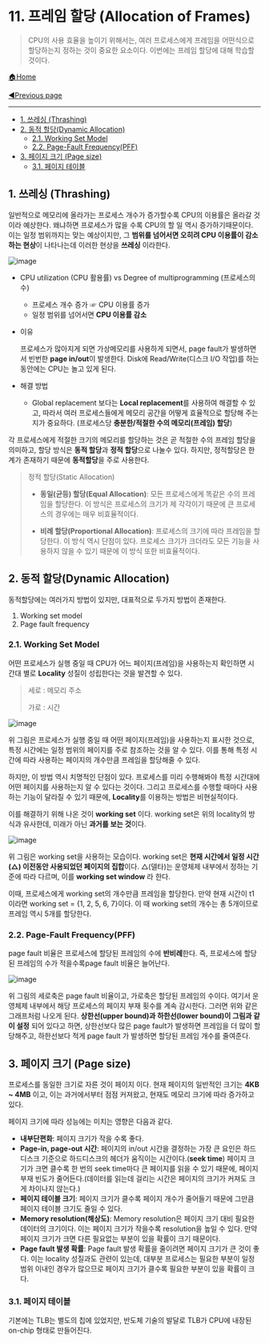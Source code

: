 # 11. 프레임 할당 (Allocation of Frames)

> CPU의 사용 효율을 높이기 위해서는, 여러 프로세스에게 프레임을 어떤식으로 할당하는지 정하는 것이 중요한 요소이다. 이번에는 프레임 할당에 대해 학습할 것이다.

[🏠Home](https://github.com/batboy118/Study_Note)

[◀Previous page ](./README.md)

---

<!-- TOC -->

- [1. 쓰레싱 (Thrashing)](#1-쓰레싱-thrashing)
- [2. 동적 할당(Dynamic Allocation)](#2-동적-할당dynamic-allocation)
	- [2.1. Working Set Model](#21-working-set-model)
	- [2.2. Page-Fault Frequency(PFF)](#22-page-fault-frequencypff)
- [3. 페이지 크기 (Page size)](#3-페이지-크기-page-size)
	- [3.1. 페이지 테이블](#31-페이지-테이블)

<!-- /TOC -->

## 1. 쓰레싱 (Thrashing)

일반적으로 메모리에 올라가는 프로세스 개수가 증가할수록 CPU의 이용률은 올라갈 것이라 예상한다. 왜냐하면 프로세스가 많을 수록 CPU의 할 일 역시 증가하기때문이다. 이는 일정 범위까지는 맞는 예상이지만, 그 **범위를 넘어서면 오히려 CPU 이용률이 감소하는 현상**이 나타나는데 이러한 현상을 **쓰레싱** 이라한다.

![image](https://user-images.githubusercontent.com/53181778/77997212-896c2300-731e-11ea-957d-65d6765e4e2f.png)

- CPU utilization (CPU 활용률) vs Degree of multiprogramming  (프로세스의 수)
  - 프로세스 개수 증가 ☞ CPU 이용률 증가
  - 일정 범위를 넘어서면 **CPU 이용률 감소**

- 이유

  프로세스가 많아지게 되면 가상메모리를 사용하게 되면서, page fault가 발생하면서 빈번한 **page in/out**이 발생한다. Disk에 Read/Write(디스크 I/O 작업)를 하는 동안에는 CPU는 놀고 있게 된다.

- 해결 방법

  - Global replacement 보다는 **Local replacement**를 사용하여 해결할 수 있고, 따라서 여러 프로세스들에게 메모리 공간을 어떻게 효율적으로 할당해 주는지가 중요하다. (프로세스당 **충분한/적절한 수의 메모리(프레임) 할당**)

각 프로세스에게 적절한 크기의 메모리를 할당하는 것은 곧 적절한 수의 프레임 할당을 의미하고, 할당 방식은 **동적 할당**과 **정적 할당**으로 나눌수 있다. 하지만, 정적할당은 한계가 존재하기 때문에 **동적할당**을 주로 사용한다.

> 정적 할당(Static Allocation)
>
> - **동일(균등) 할당(Equal Allocation)**: 모든 프로세스에게 똑같은 수의 프레임을 할당한다. 이 방식은 프로세스의 크기가 제 각각이기 때문에 큰 프로세스의 경우에는 매우 비효율적이다.
>
> - **비례 할당(Proportional Allocation)**: 프로세스의 크기에 따라 프레임을 할당한다. 이 방식 역시 단점이 있다. 프로세스 크기가 크더라도 모든 기능을 사용하지 않을 수 있기 때문에 이 방식 또한 비효율적이다.

## 2. 동적 할당(Dynamic Allocation)

동적할당에는 여러가지 방법이 있지만, 대표적으로 두가지 방법이 존재한다.

1. Working set model
2. Page fault frequency

### 2.1.  Working Set Model

어떤 프로세스가 실행 중일 때 CPU가 어느 페이지(프레임)을 사용하는지 확인하면 시간대 별로 **Locality** 성질이 성립한다는 것을 발견할 수 있다.

> 세로 : 메모리 주소
>
> 가로 : 시간

![image](https://user-images.githubusercontent.com/53181778/77998894-55dec800-7321-11ea-8879-a1ea1d7c6543.png)

위 그림은 프로세스가 실행 중일 때 어떤 페이지(프레임)을 사용하는지 표시한 것으로, 특정 시간에는 일정 범위의 페이지를 주로 참조하는 것을 알 수 있다. 이를 통해 특정 시간에 따라 사용하는 페이지의 개수만큼 프레임을 할당해줄 수 있다.

하지만, 이 방법 역시 치명적인 단점이 있다. 프로세스를 미리 수행해봐야 특정 시간대에 어떤 페이지를 사용하는지 알 수 있다는 것이다. 그리고 프로세스를 수행할 때마다 사용하는 기능이 달라질 수 있기 때문에, **Locality**를 이용하는 방법은 비현실적이다.

이를 해결하기 위해 나온 것이 **working set** 이다. working set은 위의 locality의 방식과 유사한데, 미래가 아닌 **과거를 보는 것**이다.

![image](https://user-images.githubusercontent.com/53181778/77998964-6d1db580-7321-11ea-9013-d5e9d3724f6b.png)

위 그림은 working set을 사용하는 모습이다. working set은 **현재 시간에서 일정 시간(△) 이전동안 사용되었던 페이지의 집합**이다. △(델타)는 운영체제 내부에서 정하는 기준에 따라 다르며, 이를 **working set window** 라 한다.

이때, 프로세스에게 working set의 개수만큼 프레임을 할당한다. 만약 현재 시간이 t1이라면 working set = {1, 2, 5, 6, 7}이다. 이 때 working set의 개수는 총 5개이므로 프레임 역시 5개를 할당한다.

### 2.2. Page-Fault Frequency(PFF)

page fault 비율은 프로세스에 할당된 프레임의 수에 **반비례**한다. 즉, 프로세스에 할당된 프레임의 수가 적을수록page fault 비율은 늘어난다.

![image](https://user-images.githubusercontent.com/53181778/77999949-00a3b600-7323-11ea-9bed-6c095f263b77.png)

위 그림의 세로축은 page fault 비율이고, 가로축은 할당된 프레임의 수이다. 여기서 운영체제 내부에서 해당 프로세스의 페이지 부재 횟수를 계속 감시한다. 그러면 위와 같은 그래프처럼 나오게 된다. **상한선(upper bound)과 하한선(lower bound)이 그림과 같이 설정** 되어 있다고 하면, 상한선보다 많은 page fault가 발생하면 프레임을 더 많이 할당해주고, 하한선보다 적게 page fault 가 발생하면 할당된 프레임 개수를 줄여준다.

## 3. 페이지 크기 (Page size)

프로세스를 동일한 크기로 자른 것이 페이지 이다. 현재 페이지의 일반적인 크기는 **4KB ~ 4MB** 이고, 이는 과거에서부터 점점 커져왔고, 현재도 메모리 크기에 따라 증가하고 있다.

페이지 크기에 따라 성능에는 미치는 영향은 다음과 같다.

- **내부단편화**: 페이지 크기가 작을 수록 좋다.
- **Page-in, page-out 시간**: 페이지의 in/out 시간을 결정하는 가장 큰 요인은 하드디스크 기준으로 하드디스크의 헤더가 움직이는 시간이다.(**seek time**) 페이지 크기가 크면 클수록 한 번의 seek time마다 큰 페이지를 읽을 수 있기 때문에, 페이지 부재 빈도가 줄어든다.(데이터를 읽는데 걸리는 시간은  페이지의 크기가 커져도 크게 차이나지 않는다.)
- **페이지 테이블 크기**: 페이지 크기가 클수록 페이지 개수가 줄어들기 때문에 그만큼 페이지 테이블 크기도 줄일 수 있다.
- **Memory resolution(해상도)**: Memory resolution은 페이지 크기 대비 필요한 데이터의 크기이다. 이는 페이지 크기가 작을수록 resolution을 높일 수 있다. 만약 페이지 크기가 크면 다른 필요없는 부분이 있을 확률이 크기 때문이다.
- **Page fault 발생 확률**: Page fault 발생 확률을 줄이려면 페이지 크기가 큰 것이 좋다. 이는 locality 성질과도 관련이 있는데, 대부분 프로세스는 필요한 부분이 일정 범위 이내인 경우가 많으므로 페이지 크기가 클수록 필요한 부분이 있을 확률이 크다.

### 3.1. 페이지 테이블

기본에는 TLB는 별도의 칩에 있었지만, 반도체 기술의 발달로 TLB가 CPU에 내장된 on-chip 형태로 만들어진다.
